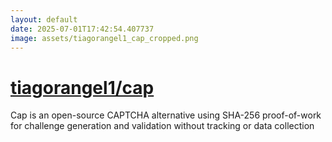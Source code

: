 ```yaml
---
layout: default
date: 2025-07-01T17:42:54.407737
image: assets/tiagorangel1_cap_cropped.png
---
```


# [tiagorangel1/cap](https://github.com/tiagorangel1/cap)

Cap is an open-source CAPTCHA alternative using SHA-256 proof-of-work for challenge generation and validation without tracking or data collection
